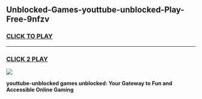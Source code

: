 
## Unblocked-Games-youttube-unblocked-Play-Free-9nfzv
<h3>
<a href="https://premium76.site?title=youttube-unblocked&ref=23A">CLICK TO PLAY</a></h3>
<hr>

<h3>
<a href="https://premium76.site?title=youttube-unblocked&ref=23A">CLICK 2 PLAY</a>
  
</h3>

<a href="https://premium76.site?title=youttube-unblocked&ref=23A"><img src="https://clearcache.store/games.png"></a>


**youttube-unblocked games unblocked: Your Gateway to Fun and Accessible Online Gaming**
